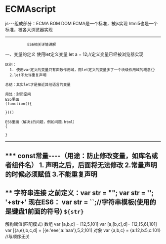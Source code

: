 # ECMAscript
js---组成部分：ECMA BOM  DOM
ECMA是一个标准，被js实现
html5也是一个标准，被各大浏览器实现

************************************************
              ES6相关详情讲解

一、变量的定义
    使用let定义变量    let a = 12;//定义变量已经被浏览器实现

    区别：
      1. 使用var定义的变量只有函数作用域，而let定义的变量多了一个块级作用域的概念{}
      2.let不允许重复声明

    总结：其实let才是接近其他语言的变量

    用处：封闭空间
    ES5里面
    (function(){

    })()

    ES6里面（解决i的问题，例如问题.html）
    {

    }
-----------------------------------------------------
***  const常量----（用途：防止修改变量，如库名或者组件名）
       1. 声明之后，后面将无法修改
       2.常量声明的时候必须赋值
       3.不能重复声明
----------------------------------------------------------
**   字符串连接
   之前定义：var str = ""; var str = '';   '+str+'
   现在ES6： var str = ``;//字符串模板(使用的是键盘1前面的符号)   `${str}`
----------------------------------------------------------
解构赋值(匹配模式)
   数组
      var [a,b,c] = [12,5,101]  var [a,[b,c],d]= [12,[5,6],101]
      var [{a,e},b,c,d] = [{e:'eee',a:'aaa'},5,2,101]
   对象
   var {a,b,c} = {a:12,b:5,c:101} //与顺序无关




